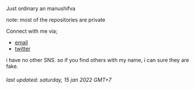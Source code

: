 Just ordinary an manushifva

note: most of the repositories are private

Connect with me via; 
- [email](mailto:manu@sandbottle)
- [twitter](https://twitter.com/manushifva)

i have no other SNS. so if you find others with my name, i can sure they are fake.

###### last updated: saturday, 15 jan 2022 GMT+7
